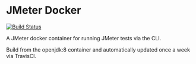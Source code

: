 # JMeter Docker

[![Build Status](https://travis-ci.org/lazzurs/jmeter-docker.svg?branch=master)](https://travis-ci.org/lazzurs/jmeter-docker)

A JMeter docker container for running JMeter tests via the CLI.

Build from the openjdk:8 container and automatically updated once a week via TravisCI.
